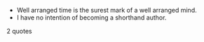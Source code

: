  - Well arranged time is the surest mark of a well arranged mind.
 - I have no intention of becoming a shorthand author.

2 quotes